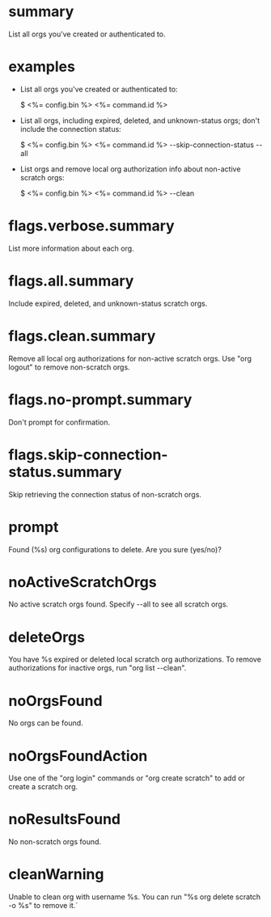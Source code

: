 # summary

List all orgs you’ve created or authenticated to.

# examples

- List all orgs you've created or authenticated to:

  $ <%= config.bin %> <%= command.id %>

- List all orgs, including expired, deleted, and unknown-status orgs; don't include the connection status:

  $ <%= config.bin %> <%= command.id %> --skip-connection-status --all

- List orgs and remove local org authorization info about non-active scratch orgs:

  $ <%= config.bin %> <%= command.id %> --clean

# flags.verbose.summary

List more information about each org.

# flags.all.summary

Include expired, deleted, and unknown-status scratch orgs.

# flags.clean.summary

Remove all local org authorizations for non-active scratch orgs. Use "org logout" to remove non-scratch orgs.

# flags.no-prompt.summary

Don't prompt for confirmation.

# flags.skip-connection-status.summary

Skip retrieving the connection status of non-scratch orgs.

# prompt

Found (%s) org configurations to delete. Are you sure (yes/no)?

# noActiveScratchOrgs

No active scratch orgs found. Specify --all to see all scratch orgs.

# deleteOrgs

You have %s expired or deleted local scratch org authorizations. To remove authorizations for inactive orgs, run "org list --clean".

# noOrgsFound

No orgs can be found.

# noOrgsFoundAction

Use one of the "org login" commands or "org create scratch" to add or create a scratch org.

# noResultsFound

No non-scratch orgs found.

# cleanWarning

Unable to clean org with username %s. You can run "%s org delete scratch -o %s" to remove it.`
